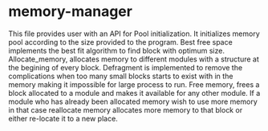 # memory-manager


This file provides user with an API for Pool initialization. It initializes memory pool according to the size provided to the program. Best free space implements the best fit algorithm to find block with optimum size. Allocate_memory, allocates memory to different modules with a structure at the begining of every block. Defragment is implemented to remove the complications when too many small blocks starts to exist with in the memory making it impossible for large process to run. Free memory, frees a block allocated to a module and makes it available for any other module. If a module who has already been allocated memory wish to use more memory in that case reallocate memory allocates more memory to that block or either re-locate it to a new place.





